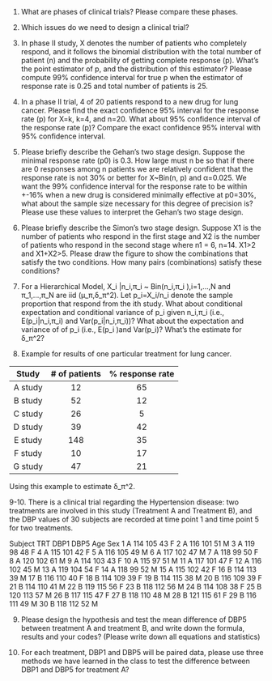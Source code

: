 1. What are phases of clinical trials? Please compare these phases. 

2. Which issues do we need to design a clinical trial?

3. In phase II study, X denotes the number of patients who completely respond, and it follows the binomial distribution with the total number of patient (n) and the probability of getting complete response (p). What’s the point estimator of p, and the distribution of this estimator? Please compute 99% confidence interval for true p when the estimator of response rate is 0.25 and total number of patients is 25. 

4. In a phase II trial, 4 of 20 patients respond to a new drug for lung cancer. Please find the exact confidence 95% interval for the response rate (p) for X=k, k=4, and n=20. What about 95% confidence interval of the response rate (p)? Compare the exact confidence 95% interval with 95% confidence interval.

5. Please briefly describe the Gehan’s two stage design. Suppose the minimal response rate (p0) is 0.3. How large must n be so that if there are 0 responses among n patients we are relatively confident that the response rate is not 30% or better for X~Bin(n, p) and α=0.025. We want the 99% confidence interval for the response rate to be within +-16% when a new drug is considered minimally effective at p0=30%, what about the sample size necessary for this degree of precision is? Please use these values to interpret the Gehan’s two stage design.

6. Please briefly describe the Simon’s two stage design. Suppose X1 is the number of patients who respond in the first stage and X2 is the number of patients who respond in the second stage where n1 = 6, n=14. X1>2 and X1+X2>5. Please draw the figure to show the combinations that satisfy the two conditions. How many pairs (combinations) satisfy these conditions?

7. For a Hierarchical Model, X_i |n_i,π_i   ~ Bin(n_i,π_i ),i=1,…,N and π_1,…,π_N  are iid (μ_π,δ_π^2). Let p_i=X_i/n_i  denote the sample proportion that respond from the ith study. What about conditional expectation and conditional variance of p_i given n_i,π_i (i.e., E(p_i|n_i,π_i) and Var(p_i|n_i,π_i))? What about the expectation and variance of of p_i (i.e., E(p_i )and Var(p_i)? What’s the estimate for δ_π^2?

8. Example for results of one particular treatment for lung cancer.

|Study|	# of patients	|% response rate|
|:---:|:---:|:---:|
|A study	|12	|65|
|B study	|52	|12|
|C study	|26	|5|
|D study	|39	|42|
|E study	|148	|35|
|F study	|10	|17|
|G study	|47	|21|
Using this example to estimate δ_π^2.

9-10. There is a clinical trial regarding the Hypertension disease: two treatments are involved in this study (Treatment A and Treatment B), and the DBP values of 30 subjects are recorded at time point 1 and time point 5 for two treatments. 

Subject	TRT	DBP1	DBP5	Age	Sex
1	A	114	105	43	F
2	A	116	101	51	M
3	A	119	98	48	F
4	A	115	101	42	F
5	A	116	105	49	M
6	A	117	102	47	M
7	A	118	99	50	F
8	A	120	102	61	M
9	A	114	103	43	F
10	A	115	97	51	M
11	A	117	101	47	F
12	A	116	102	45	M
13	A	119	104	54	F
14	A	118	99	52	M
15	A	115	102	42	F
16	B	114	113	39	M
17	B	116	110	40	F
18	B	114	109	39	F
19	B	114	115	38	M
20	B	116	109	39	F
21	B	114	110	41	M
22	B	119	115	56	F
23	B	118	112	56	M
24	B	114	108	38	F
25	B	120	113	57	M
26	B	117	115	47	F
27	B	118	110	48	M
28	B	121	115	61	F
29	B	116	111	49	M
30	B	118	112	52	M
									
9. Please design the hypothesis and test the mean difference of DBP5 between treatment A and treatment B, and write down the formula, results and your codes? (Please write down all equations and statistics)

10. For each treatment, DBP1 and DBP5 will be paired data, please use three methods we have learned in the class to test the difference between DBP1 and DBP5 for treatment A?
